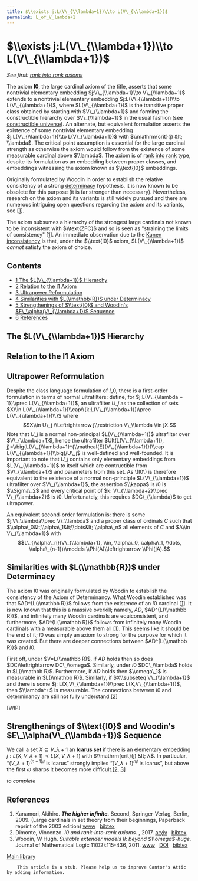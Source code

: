 ```yaml
---
title: $\\exists j:L(V\_{\\lambda+1})\\to L(V\_{\\lambda+1})$
permalink: L_of_V_lambda+1
---
```

# $\\exists j:L(V\_{\\lambda+1})\\to L(V\_{\\lambda+1})$











*See first: [rank into rank
axioms](/Rank_into_rank "Rank into rank")*

The axiom **I0**, the large cardinal axiom of the title, asserts that
some nontrivial elementary embedding $j:V\_{\\lambda+1}\\to
V\_{\\lambda+1}$ extends to a nontrivial elementary embedding
$j:L(V\_{\\lambda+1})\\to L(V\_{\\lambda+1})$, where
$L(V\_{\\lambda+1})$ is the transitive proper class obtained by starting
with $V\_{\\lambda+1}$ and forming the constructible hierarchy over
$V\_{\\lambda+1}$ in the usual fashion (see [constructible
universe](/Constructible_universe "Constructible universe")).
An alternate, but equivalent formulation asserts the existence of some
nontrivial elementary embedding $j:L(V\_{\\lambda+1})\\to
L(V\_{\\lambda+1})$ with $\\mathrm{crit}(j) &lt; \\lambda$. The critical
point assumption is essential for the large cardinal strength as
otherwise the axiom would follow from the existence of some measurable
cardinal above $\\lambda$. The axiom is of [rank into
rank](/Rank_into_rank "Rank into rank")
type, despite its formulation as an embedding between proper classes,
and embeddings witnessing the axiom known as $\\text{I0}$ embeddings.

Originally formulated by Woodin in order to establish the relative
consistency of a strong
<a href="/Determinacy" class="mw-redirect" title="Determinacy">determinacy</a>
hypothesis, it is now known to be obsolete for this purpose (it is far
stronger than necessary). Nevertheless, research on the axiom and its
variants is still widely pursued and there are numerous intriguing open
questions regarding the axiom and its variants, see
\[[1](#bibkey_Kanamori2009:HigherInfinite)\].

The axiom subsumes a hierarchy of the strongest large cardinals not
known to be inconsistent with $\\text{ZFC}$ and so is seen as "straining
the limits of consistency" \[[1](#bibkey_Kanamori2009:HigherInfinite)\].
An immediate observation due to the [Kunen
inconsistency](/Kunen_inconsistency "Kunen inconsistency")
is that, under the $\\text{I0}$ axiom, $L(V\_{\\lambda+1})$ *cannot*
satisfy the axiom of choice.



## Contents


-   [<span class="tocnumber">1</span> <span class="toctext">The
    $L(V\_{\\lambda+1})$
    Hierarchy</span>](#The_.24L.28V_.7B.5Clambda.2B1.7D.29.24_Hierarchy)
-   [<span class="tocnumber">2</span> <span class="toctext">Relation to
    the I1 Axiom</span>](#Relation_to_the_I1_Axiom)
-   [<span class="tocnumber">3</span> <span class="toctext">Ultrapower
    Reformulation</span>](#Ultrapower_Reformulation)
-   [<span class="tocnumber">4</span> <span class="toctext">Similarities
    with $L(\\mathbb{R})$ under
    Determinacy</span>](#Similarities_with_.24L.28.5Cmathbb.7BR.7D.29.24_under_Determinacy)
-   [<span class="tocnumber">5</span> <span
    class="toctext">Strengthenings of $\\text{I0}$ and Woodin's
    $E\_\\alpha(V\_{\\lambda+1})$
    Sequence</span>](#Strengthenings_of_.24.5Ctext.7BI0.7D.24_and_Woodin.27s_.24E_.5Calpha.28V_.7B.5Clambda.2B1.7D.29.24_Sequence)
-   [<span class="tocnumber">6</span> <span
    class="toctext">References</span>](#References)


## The $L(V\_{\\lambda+1})$ Hierarchy

## Relation to the I1 Axiom

## Ultrapower Reformulation

Despite the class language formulation of $I\_0$, there is a first-order
formulation in terms of normal ultrafilters: define, for
$j:L(V\_{\\lambda + 1})\\prec L(V\_{\\lambda+1})$, an ultrafilter $U\_j$
as the collection of sets $X\\in
L(V\_{\\lambda+1})\\cap\\{k:L(V\_{\\lambda+1})\\prec
L(V\_{\\lambda+1})\\}$ where $$X\\in U\_j \\Leftrightarrow
j\\restriction V\_\\lambda \\in jX.$$ Note that $U\_j$ is a normal
non-principal $L(V\_{\\lambda+1})$ ultrafilter over $V\_{\\lambda+1}$,
hence the ultrafilter $Ult(L(V\_{\\lambda+1}),
j)=\\big(L(V\_{\\lambda+1}^{\\mathcal{E}(V\_{\\lambda+1})})\\cap
L(V\_{\\lambda+1})\\big)/U\_j$ is well-defined and well-founded. It is
important to note that $U\_j$ contains only elementary embeddings from
$L(V\_{\\lambda+1})$ to itself which are contructible from
$V\_{\\lambda+1}$ and parameters from this set. As \\(I0\\) is therefore
equivalent to the existence of a normal non-principle
$L(V\_{\\lambda+1})$ ultrafilter over $V\_{\\lambda+1}$, the assertion
$\\kappa$ is $I0$ is $\\Sigma\_2$ and every critical point of $k:
V\_{\\lambda+2}\\prec V\_{\\lambda+2}$ is $I0$. Unfortunately, this
requires $DC\_{\\lambda}$ to get ultrapower.

An equivalent second-order formulation is: there is some
$j:V\_\\lambda\\prec V\_\\lambda$ and a proper class of ordinals $C$
such that $\\alpha\_0&lt;\\alpha\_1&lt;\\dots&lt; \\alpha\_n$ all
elements of $C$ and $A\\in V\_{\\lambda+1}$ with
$$L\_{\\alpha\_n}(V\_{\\lambda+1}, \\in, \\alpha\_0, \\alpha\_1, \\dots,
\\alpha\_{n-1})\\models \\Phi(A)\\leftrightarrow \\Phi(jA).$$

## Similarities with $L(\\mathbb{R})$ under Determinacy

The axiom $I0$ was originally formulated by Woodin to establish the
consistency of the Axiom of Determinancy. What Woodin established was
that $AD^{L(\\mathbb R)}$ follows from the existence of an $I0$ cardinal
\[[1](#bibkey_Kanamori2009:HigherInfinite)\]. It is now known that this
is a massive overkill; namely, $AD$, $AD^{L(\\mathbb R)}$, and
infinitely many Woodin cardinals are equiconsistent, and furthermore,
$AD^{L(\\mathbb R)}$ follows from infinitely many Woodin cardinals with
a measurable above them all
\[[1](#bibkey_Kanamori2009:HigherInfinite)\]. This seems like it should
be the end of it; $I0$ was simply an axiom to strong for the purpose for
which it was created. But there are deeper connections between
$AD^{L(\\mathbb R)}$ and $I0$.

First off, under $V=L(\\mathbb R)$, if $AD$ holds then so does
$DC\\leftrightarrow DC\_\\omega$. Similarly, under $I0$ $DC\_\\lambda$
holds in $L(\\mathbb R)$. Furthermore, if $AD$ holds then $\\omega\_1$
is measurable in $L(\\mathbb R)$. Similarly, if $X\\subseteq
V\_{\\lambda+1}$ and there is some $j: L(X,V\_{\\lambda+1})\\prec
L(X,V\_{\\lambda+1})$, then $\\lambda^+$ is measurable. The connections
between $I0$ and determinancy are still not fully
understand.\[[2](#bibkey_Dimonte2017:I0AndRankIntoRankAxioms)\]

\[WIP\]

## Strengthenings of $\\text{I0}$ and Woodin's $E\_\\alpha(V\_{\\lambda+1})$ Sequence

We call a set $X ⊆ V\_{λ+1}$ an **Icarus set** if there is an elementary
embedding $j : L(X, V\_{λ+1}) ≺ L(X, V\_{λ+1})$ with $\\mathrm{crit}(j)
&lt; λ$. In particular, “$(V\_{λ+1})^{(n+1)♯}$ is Icarus” strongly
implies “$(V\_{λ+1})^{n♯}$ is Icarus”, but above the first $ω$ sharps it
becomes more
difficult.\[[2](#bibkey_Dimonte2017:I0AndRankIntoRankAxioms),
[3](#bibkey_Woodin2011:SEM2)\]

*to complete*

## References

1.  <span id="bibkey_Kanamori2009:HigherInfinite">Kanamori, Akihiro.
    ***The higher infinite.*** Second, Springer-Verlag, Berlin, 2009.
    (Large cardinals in set theory from their beginnings, Paperback
    reprint of the 2003 edition)
    <a href="https://link.springer.com/book/10.1007%2F978-3-540-88867-3" class="extiw">www</a>   <a href="javascript:bibpopup(&#39;@book%7BKanamori2009:HigherInfinite,%20%20%20%20AUTHOR%20=%20%7BKanamori,%20Akihiro%7D,%3Cbr%3E%20%20%20%20%20TITLE%20=%20%7BThe%20higher%20infinite%7D,%3Cbr%3E%20%20%20%20SERIES%20=%20%7BSpringer%20Monographs%20in%20Mathematics%7D,%3Cbr%3E%20%20%20EDITION%20=%20%7BSecond%7D,%3Cbr%3E%20%20%20%20%20%20NOTE%20=%20%7BLarge%20cardinals%20in%20set%20theory%20from%20their%20beginnings,%20%20%20%20%20%20%20%20%20%20%20%20%20%20Paperback%20reprint%20of%20the%202003%20edition%7D,%3Cbr%3E%20PUBLISHER%20=%20%7BSpringer-Verlag%7D,%3Cbr%3E%20%20%20ADDRESS%20=%20%7BBerlin%7D,%3Cbr%3E%20%20%20%20%20%20YEAR%20=%20%7B2009%7D,%3Cbr%3E%20%20%20%20%20PAGES%20=%20%7Bxxii+536%7D,%3Cbr%3E%20%20%20%20%20%20%20URL%20=%20%7Bhttps://link.springer.com/book/10.1007%2F978-3-540-88867-3%7D%7D&#39;)" class="bibtex">bibtex</a></span>
2.  <span id="bibkey_Dimonte2017:I0AndRankIntoRankAxioms">Dimonte,
    Vincenzo. *I0 and rank-into-rank axioms.* , 2017.
    <a href="http://arxiv.org/abs/1707.02613" class="extiw">arχiv</a>   <a href="javascript:bibpopup(&#39;@article%20%7BDimonte2017:I0AndRankIntoRankAxioms,%20%20%20%20AUTHOR%20=%20%7BDimonte,%20Vincenzo%7D,%3Cbr%3E%20%20%20%20%20TITLE%20=%20%7BI0%20and%20rank-into-rank%20axioms%7D,%3Cbr%3E%20%20%20%20%20%20YEAR%20=%20%7B2017%7D,%3Cbr%3E%20%20%20%20EPRINT%20=%20%7B1707.02613%7D%7D&#39;)" class="bibtex">bibtex</a></span>
3.  <span id="bibkey_Woodin2011:SEM2">Woodin, W Hugh. *Suitable extender
    models II: beyond $\\omega$-huge.* Journal of Mathematical Logic
    11(02):115-436, 2011.
    <a href="http://www.worldscientific.com/doi/pdf/10.1142/S021906131100102X" class="extiw">www</a>   <a href="http://web.archive.org/web/20191005075319/http://dx.doi.org/10.1142/S021906131100102X" class="extiw">DOI</a>   <a href="javascript:bibpopup(&#39;@article%7Bdoi:10.1142/S021906131100102X,author%20=%20%7BWoodin,%20W.%20Hugh%7D,%3Cbr%3Etitle%20=%20%7BSuitable%20extender%20models%20II:%20beyond%20$\omega$-huge%7D,%3Cbr%3Ejournal%20=%20%7BJournal%20of%20Mathematical%20Logic%7D,%3Cbr%3Evolume%20=%20%7B11%7D,%3Cbr%3Enumber%20=%20%7B02%7D,%3Cbr%3Epages%20=%20%7B115-436%7D,%3Cbr%3Eyear%20=%20%7B2011%7D,%3Cbr%3Edoi%20=%20%7B10.1142/S021906131100102X%7D,%3Cbr%3EURL%20=%20%7Bhttp://www.worldscientific.com/doi/pdf/10.1142/S021906131100102X%7D%7D&#39;)" class="bibtex">bibtex</a></span>

[Main
library](/Library "Library")

  

        This article is a stub. Please help us to improve Cantor's Attic by adding information.



